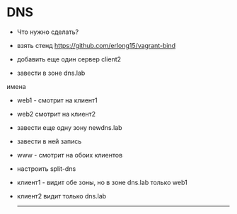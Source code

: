# DNS

- Что нужно сделать?

- взять стенд https://github.com/erlong15/vagrant-bind

- добавить еще один сервер client2

- завести в зоне dns.lab

имена

- web1 - смотрит на клиент1

- web2 смотрит на клиент2

- завести еще одну зону newdns.lab

- завести в ней запись

- www - смотрит на обоих клиентов

- настроить split-dns

- клиент1 - видит обе зоны, но в зоне dns.lab только web1

- клиент2 видит только dns.lab

  ---
